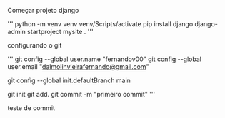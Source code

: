 Começar projeto django

'''
python -m venv venv
venv/Scripts/activate
pip install django
django-admin startproject mysite . 
'''

configurando o git

'''
git config --global user.name "fernandov00"
git config --global user.email "dalmolinvieirafernando@gmail.com"

git config --global init.defaultBranch main

git init
git add.
git commit -m "primeiro commit"
'''

teste de commit